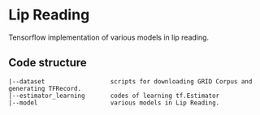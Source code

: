 # Lip Reading
Tensorflow implementation of various models in lip reading.

## Code structure
```
|--dataset                  scripts for downloading GRID Corpus and generating TFRecord.
|--estimator_learning       codes of learning tf.Estimator
|--model                    various models in Lip Reading.
```